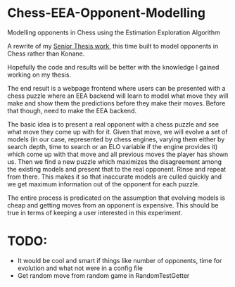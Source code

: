 # Chess-EEA-Opponent-Modelling
Modelling opponents in Chess using the Estimation Exploration Algorithm

A rewrite of my [Senior Thesis work](https://github.com/okiyama/EEA-Opponent-Modeling), this time built to model opponents in Chess rather than Konane.

Hopefully the code and results will be better with the knowledge I gained working on my thesis.

The end result is a webpage frontend where users can be presented with a chess puzzle where an EEA backend will learn to model what move they will make and show them the predictions before they make their moves. Before that though, need to make the EEA backend.

The basic idea is to present a real opponent with a chess puzzle and see what move they come up with for it. Given that move, we will evolve a set of models (in our case, represented by chess engines, varying them either by search depth, time to search or an ELO variable if the engine provides it) which come up with that move and all previous moves the player has shown us. Then we find a new puzzle which maximizes the disagreement among the existing models and present that to the real opponent. Rinse and repeat from there. This makes it so that inaccurate models are culled quickly and we get maximum information out of the opponent for each puzzle. 

The entire process is predicated on the assumption that evolving models is cheap and getting moves from an opponent is expensive. This should be true in terms of keeping a user interested in this experiment.


# TODO:  
 * It would be cool and smart if things like number of opponents, time for evolution and what not were in a config file
 * Get random move from random game in RandomTestGetter